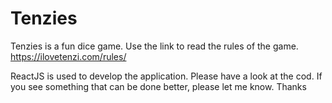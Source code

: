 # Tenzies

Tenzies is a fun dice game. Use the link to read the rules of the game. 
https://ilovetenzi.com/rules/

ReactJS is used to develop the application. Please have a look at the cod. If you see something that can be done better, please let me know. 
Thanks
